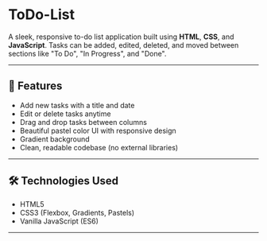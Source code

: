 # ToDo-List

A sleek, responsive to-do list application built using **HTML**, **CSS**, and **JavaScript**. Tasks can be added, edited, deleted, and moved between sections like "To Do", "In Progress", and "Done".

---

## 🚀 Features

- Add new tasks with a title and date
- Edit or delete tasks anytime
- Drag and drop tasks between columns
- Beautiful pastel color UI with responsive design
- Gradient background
- Clean, readable codebase (no external libraries)

---

## 🛠 Technologies Used

- HTML5
- CSS3 (Flexbox, Gradients, Pastels)
- Vanilla JavaScript (ES6)

---

